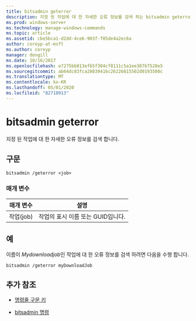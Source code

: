 ```yaml
---
title: bitsadmin geterror
description: 지정 된 작업에 대 한 자세한 오류 정보를 검색 하는 bitsadmin geterror 명령에 대 한 참조 항목입니다.
ms.prod: windows-server
ms.technology: manage-windows-commands
ms.topic: article
ms.assetid: cbe5bca1-d2dd-4ce6-903f-f85de4a2ec6a
author: coreyp-at-msft
ms.author: coreyp
manager: dongill
ms.date: 10/16/2017
ms.openlocfilehash: e7275bb813ef65f304cf8111c5a1ee387b7528e5
ms.sourcegitcommit: ab64dc83fca28039416c26226815502d0193500c
ms.translationtype: MT
ms.contentlocale: ko-KR
ms.lasthandoff: 05/01/2020
ms.locfileid: "82718013"
---
```

# <a name="bitsadmin-geterror"></a>bitsadmin geterror

지정 된 작업에 대 한 자세한 오류 정보를 검색 합니다.

## <a name="syntax"></a>구문

```
bitsadmin /geterror <job>
```

### <a name="parameters"></a>매개 변수

| 매개 변수 | 설명 |
| -------------- | -------------- |
| 작업(job) | 작업의 표시 이름 또는 GUID입니다. |

## <a name="examples"></a>예

이름이 *Mydownloadjob*인 작업에 대 한 오류 정보를 검색 하려면 다음을 수행 합니다.

```
bitsadmin /geterror myDownloadJob
```

## <a name="additional-references"></a>추가 참조

- [명령줄 구문 키](command-line-syntax-key.md)

- [bitsadmin 명령](bitsadmin.md)
